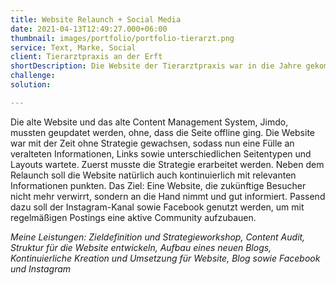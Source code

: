 ```yaml
---
title: Website Relaunch + Social Media
date: 2021-04-13T12:49:27.000+06:00
thumbnail: images/portfolio/portfolio-tierarzt.png
service: Text, Marke, Social
client: Tierarztpraxis an der Erft
shortDescription: Die Website der Tierarztpraxis war in die Jahre gekommen. Veraltete Inhalte und fehlende Struktur verwirrte die Besucher in der Navigation und Nutzerführung. Daher stand eine Generalüberholung auf dem Programm. Nutzer:innen sollen sich auch beim Besuch der Website wohl fühlen und direkt erkennen, wofür die Praxis steht. Qualität, Professionalität und ein familiärer Umgang sollen jedem ins Auge springen. Neue Inhalte sollen Mehrwert liefern und Antworten auf die Fragen der Kund:innen liefern. 
challenge: 
solution: 

---
```

Die alte Website und das alte Content Management System, Jimdo, mussten geupdatet werden, ohne, dass die Seite offline ging. Die Website war mit der Zeit ohne Strategie gewachsen, sodass nun eine Fülle an veralteten Informationen, Links sowie unterschiedlichen Seitentypen und Layouts wartete. Zuerst musste die Strategie erarbeitet werden. Neben dem Relaunch soll die Website natürlich auch kontinuierlich mit relevanten Informationen punkten. Das Ziel: Eine Website, die zukünftige Besucher nicht mehr verwirrt, sondern an die Hand nimmt und gut informiert. Passend dazu soll der Instagram-Kanal sowie Facebook genutzt werden, um mit regelmäßigen Postings eine aktive Community aufzubauen.   

*Meine Leistungen: Zieldefinition und Strategieworkshop, Content Audit, Struktur für die Website entwickeln, Aufbau eines neuen Blogs, Kontinuierliche Kreation und Umsetzung für Website, Blog sowie Facebook und Instagram*